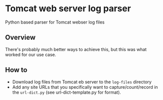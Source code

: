 # Tomcat web server log parser
Python based parser for Tomcat webser log files

## Overview
There's probably much better ways to achieve this, but this was what worked for our use case.

## How to
 - Download log files from Tomcat eb server to the `log-files` directory
 - Add any site URLs that you specifically want to capture/count/record in the `url-dict.py` (see url-dict-template.py for format).